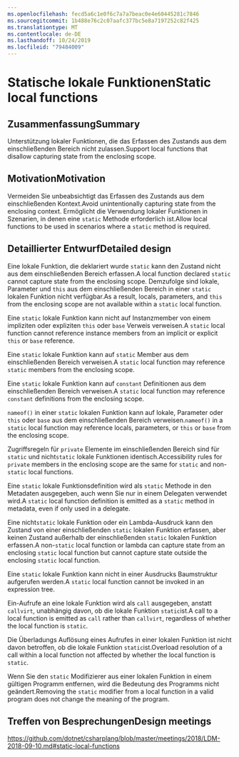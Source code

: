```yaml
---
ms.openlocfilehash: fecd5a6c1e0f6c7a7a7beac0e4e60445281c7846
ms.sourcegitcommit: 1b488e76c2c07aafc377bc5e8a7197252c82f425
ms.translationtype: MT
ms.contentlocale: de-DE
ms.lasthandoff: 10/24/2019
ms.locfileid: "79484009"
---
```

# <a name="static-local-functions"></a><span data-ttu-id="84570-101">Statische lokale Funktionen</span><span class="sxs-lookup"><span data-stu-id="84570-101">Static local functions</span></span>

## <a name="summary"></a><span data-ttu-id="84570-102">Zusammenfassung</span><span class="sxs-lookup"><span data-stu-id="84570-102">Summary</span></span>

<span data-ttu-id="84570-103">Unterstützung lokaler Funktionen, die das Erfassen des Zustands aus dem einschließenden Bereich nicht zulassen.</span><span class="sxs-lookup"><span data-stu-id="84570-103">Support local functions that disallow capturing state from the enclosing scope.</span></span>

## <a name="motivation"></a><span data-ttu-id="84570-104">Motivation</span><span class="sxs-lookup"><span data-stu-id="84570-104">Motivation</span></span>

<span data-ttu-id="84570-105">Vermeiden Sie unbeabsichtigt das Erfassen des Zustands aus dem einschließenden Kontext.</span><span class="sxs-lookup"><span data-stu-id="84570-105">Avoid unintentionally capturing state from the enclosing context.</span></span>
<span data-ttu-id="84570-106">Ermöglicht die Verwendung lokaler Funktionen in Szenarien, in denen eine `static` Methode erforderlich ist.</span><span class="sxs-lookup"><span data-stu-id="84570-106">Allow local functions to be used in scenarios where a `static` method is required.</span></span>

## <a name="detailed-design"></a><span data-ttu-id="84570-107">Detaillierter Entwurf</span><span class="sxs-lookup"><span data-stu-id="84570-107">Detailed design</span></span>

<span data-ttu-id="84570-108">Eine lokale Funktion, die deklariert wurde `static` kann den Zustand nicht aus dem einschließenden Bereich erfassen.</span><span class="sxs-lookup"><span data-stu-id="84570-108">A local function declared `static` cannot capture state from the enclosing scope.</span></span>
<span data-ttu-id="84570-109">Demzufolge sind lokale, Parameter und `this` aus dem einschließenden Bereich in einer `static` lokalen Funktion nicht verfügbar.</span><span class="sxs-lookup"><span data-stu-id="84570-109">As a result, locals, parameters, and `this` from the enclosing scope are not available within a `static` local function.</span></span>

<span data-ttu-id="84570-110">Eine `static` lokale Funktion kann nicht auf Instanzmember von einem impliziten oder expliziten `this` oder `base` Verweis verweisen.</span><span class="sxs-lookup"><span data-stu-id="84570-110">A `static` local function cannot reference instance members from an implicit or explicit `this` or `base` reference.</span></span>

<span data-ttu-id="84570-111">Eine `static` lokale Funktion kann auf `static` Member aus dem einschließenden Bereich verweisen.</span><span class="sxs-lookup"><span data-stu-id="84570-111">A `static` local function may reference `static` members from the enclosing scope.</span></span>

<span data-ttu-id="84570-112">Eine `static` lokale Funktion kann auf `constant` Definitionen aus dem einschließenden Bereich verweisen.</span><span class="sxs-lookup"><span data-stu-id="84570-112">A `static` local function may reference `constant` definitions from the enclosing scope.</span></span>

<span data-ttu-id="84570-113">`nameof()` in einer `static` lokalen Funktion kann auf lokale, Parameter oder `this` oder `base` aus dem einschließenden Bereich verweisen.</span><span class="sxs-lookup"><span data-stu-id="84570-113">`nameof()` in a `static` local function may reference locals, parameters, or `this` or `base` from the enclosing scope.</span></span>

<span data-ttu-id="84570-114">Zugriffsregeln für `private` Elemente im einschließenden Bereich sind für `static` und nicht`static` lokale Funktionen identisch.</span><span class="sxs-lookup"><span data-stu-id="84570-114">Accessibility rules for `private` members in the enclosing scope are the same for `static` and non-`static` local functions.</span></span>

<span data-ttu-id="84570-115">Eine `static` lokale Funktionsdefinition wird als `static` Methode in den Metadaten ausgegeben, auch wenn Sie nur in einem Delegaten verwendet wird.</span><span class="sxs-lookup"><span data-stu-id="84570-115">A `static` local function definition is emitted as a `static` method in metadata, even if only used in a delegate.</span></span>

<span data-ttu-id="84570-116">Eine nicht`static` lokale Funktion oder ein Lambda-Ausdruck kann den Zustand von einer einschließenden `static` lokalen Funktion erfassen, aber keinen Zustand außerhalb der einschließenden `static` lokalen Funktion erfassen.</span><span class="sxs-lookup"><span data-stu-id="84570-116">A non-`static` local function or lambda can capture state from an enclosing `static` local function but cannot capture state outside the enclosing `static` local function.</span></span>

<span data-ttu-id="84570-117">Eine `static` lokale Funktion kann nicht in einer Ausdrucks Baumstruktur aufgerufen werden.</span><span class="sxs-lookup"><span data-stu-id="84570-117">A `static` local function cannot be invoked in an expression tree.</span></span>

<span data-ttu-id="84570-118">Ein-Aufrufe an eine lokale Funktion wird als `call` ausgegeben, anstatt `callvirt`, unabhängig davon, ob die lokale Funktion `static`ist.</span><span class="sxs-lookup"><span data-stu-id="84570-118">A call to a local function is emitted as `call` rather than `callvirt`, regardless of whether the local function is `static`.</span></span>

<span data-ttu-id="84570-119">Die Überladungs Auflösung eines Aufrufes in einer lokalen Funktion ist nicht davon betroffen, ob die lokale Funktion `static`ist.</span><span class="sxs-lookup"><span data-stu-id="84570-119">Overload resolution of a call within a local function not affected by whether the local function is `static`.</span></span>

<span data-ttu-id="84570-120">Wenn Sie den `static` Modifizierer aus einer lokalen Funktion in einem gültigen Programm entfernen, wird die Bedeutung des Programms nicht geändert.</span><span class="sxs-lookup"><span data-stu-id="84570-120">Removing the `static` modifier from a local function in a valid program does not change the meaning of the program.</span></span>

## <a name="design-meetings"></a><span data-ttu-id="84570-121">Treffen von Besprechungen</span><span class="sxs-lookup"><span data-stu-id="84570-121">Design meetings</span></span>

https://github.com/dotnet/csharplang/blob/master/meetings/2018/LDM-2018-09-10.md#static-local-functions
